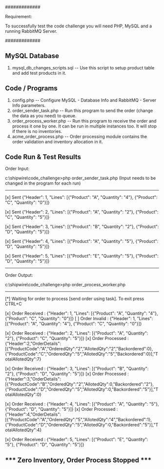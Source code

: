 #############

Requirement:

To successfully test the code challenge you will need PHP, MySQL and a running RabbitMQ Server.

#############

## MySQL Database

1. mysql_db_changes_scripts.sql -- Use this script to setup product table and add test products in it.

## Code / Programs

1. config.php				-- Configure MySQL - Database Info and RabbitMQ - Server Info parameters.
2. order_sender_task.php 	-- Run this program to send the order (change the data as you need) to queue.
3. order_process_worker.php -- Run this program to receive the order and process it one by one. It can be run in multiple instances too. It will stop if there is no inventories.
4. acme_order_process.php	-- Order processing module contains the order validation and inventory allocation in it.

## Code Run & Test Results

Order Input:

c:\shipwire\code_challenge>php order_sender_task.php	(Input needs to be changed in the program for each run)

-----------------------------------------------------------------------------------------------------------------------------------------------------------
 [x] Sent {"Header": 1, "Lines": [{"Product": "A", "Quantity": "4"}, {"Product": "C", "Quantity": "0"}]}
 
 [x] Sent {"Header": 2, "Lines": [{"Product": "A", "Quantity": "2"}, {"Product": "C", "Quantity": "5"}]}
 
 [x] Sent {"Header": 3, "Lines": [{"Product": "B", "Quantity": "2"}, {"Product": "D", "Quantity": "5"}]}
 
 [x] Sent {"Header": 4, "Lines": [{"Product": "A", "Quantity": "5"}, {"Product": "D", "Quantity": "5"}]}
 
 [x] Sent {"Header": 5, "Lines": [{"Product": "E", "Quantity": "5"}, {"Product": "D", "Quantity": "5"}]}
 
-----------------------------------------------------------------------------------------------------------------------------------------------------------

Order Output:

c:\shipwire\code_challenge>php order_process_worker.php

-----------------------------------------------------------------------------------------------------------------------------------------------------------
  [*] Waiting for order to process [send order using task]. To exit press CTRL+C

 [x] Order Received : {"Header": 1, "Lines": [{"Product": "A", "Quantity": "4"}, {"Product": "C", "Quantity": "0"}]}
 [ ] Order Invalid : {"Header": 1, "Lines": [{"Product": "A", "Quantity": "4"}, {"Product": "C", "Quantity": "0"}]}

 [x] Order Received : {"Header": 2, "Lines": [{"Product": "A", "Quantity": "2"}, {"Product": "C", "Quantity": "5"}]}
 [x] Order Processed : {"Header":2,"OrderDetails":[{"ProductCode":"A","OrderedQty":"2","AllotedQty":"2","Backordered":0},{"ProductCode":"C","OrderedQty":"5","AllotedQty":"5","Backordered":0}],"TotalAllotedQty":7}

 [x] Order Received : {"Header": 3, "Lines": [{"Product": "B", "Quantity": "2"}, {"Product": "D", "Quantity": "5"}]}
 [x] Order Processed : {"Header":3,"OrderDetails":[{"ProductCode":"B","OrderedQty":"2","AllotedQty":0,"Backordered":"2"},{"ProductCode":"D","OrderedQty":"5","AllotedQty":0,"Backordered":"5"}],"TotalAllotedQty":0}

 [x] Order Received : {"Header": 4, "Lines": [{"Product": "A", "Quantity": "5"}, {"Product": "D", "Quantity": "5"}]}
 [x] Order Processed : {"Header":4,"OrderDetails":[{"ProductCode":"A","OrderedQty":"5","AllotedQty":"4","Backordered":1},{"ProductCode":"D","OrderedQty":"5","AllotedQty":0,"Backordered":"5"}],"TotalAllotedQty":4}

 [x] Order Received : {"Header": 5, "Lines": [{"Product": "E", "Quantity": "5"}, {"Product": "D", "Quantity": "5"}]}
 
 *** Zero Inventory, Order Process Stopped ***
 -----------------------------------------------------------------------------------------------------------------------------------------------------------
